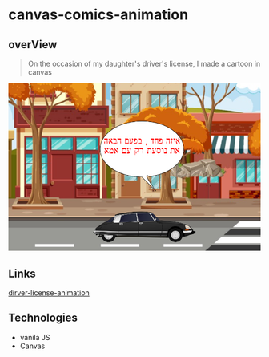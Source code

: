 # canvas-comics-animation
## overView
> On the occasion of my daughter's driver's license, I made a cartoon in canvas

 ![picture of driving car](./assets/trailer.png)

## Links
[dirver-license-animation](https://dirver-license-animation.netlify.app) 
    
## Technologies
+ vanila JS
+ Canvas 




